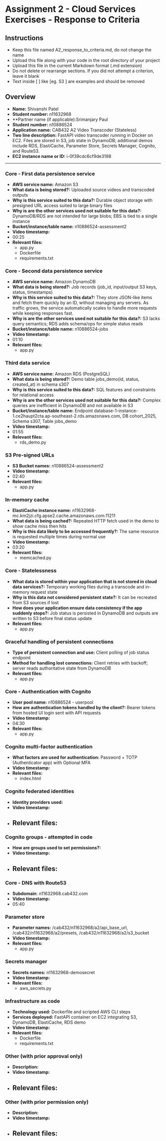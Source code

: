 Assignment 2 - Cloud Services Exercises - Response to Criteria
================================================

Instructions
------------------------------------------------
- Keep this file named A2_response_to_criteria.md, do not change the name
- Upload this file along with your code in the root directory of your project
- Upload this file in the current Markdown format (.md extension)
- Do not delete or rearrange sections.  If you did not attempt a criterion, leave it blank
- Text inside [ ] like [eg. S3 ] are examples and should be removed


Overview
------------------------------------------------

- **Name:** Shivanshi Patel
- **Student number:** n11632968
- **Partner name (if applicable):Srimanjary Paul
- **Student number:** n10886524
- **Application name:** CAB432 A2 Video Transcoder (Stateless)
- **Two line description:** FastAPI video transcoder running in Docker on EC2. Files are stored in S3, job state in DynamoDB; additional demos include RDS, ElastiCache, Parameter Store, Secrets Manager, Cognito, and Route53.
- **EC2 instance name or ID:** i-0f39cdc6cf9de3198

------------------------------------------------

### Core - First data persistence service

- **AWS service name:**  Amazon S3
- **What data is being stored?:** Uploaded source videos and transcoded outputs
- **Why is this service suited to this data?:** Durable object storage with presigned URL access suited to large binary files
- **Why is are the other services used not suitable for this data?:** DynamoDB/RDS are not intended for large blobs; EBS is tied to a single instance
- **Bucket/instance/table name:** n10886524-assessment2
- **Video timestamp:**
- 00:25
- **Relevant files:**
    - app.py
    - Dockerfile
    - requirements.txt

### Core - Second data persistence service

- **AWS service name:**  Amazon DynamoDB
- **What data is being stored?:** Job records (job_id, input/output S3 keys, status, timestamps)
- **Why is this service suited to this data?:** They store JSON-like items and fetch them quickly by an ID, without managing any servers. As traffic grows, the service automatically scales to handle more requests while keeping responses fast.
- **Why is are the other services used not suitable for this data?:** S3 lacks query semantics; RDS adds schema/ops for simple status reads
- **Bucket/instance/table name:** n10886524-jobs
- **Video timestamp:**
- 01:10
- **Relevant files:**
    - app.py

### Third data service

- **AWS service name:**  Amazon RDS (PostgreSQL)
- **What data is being stored?:** Demo table jobs_demo(id, status, created_at) in schema s307
- **Why is this service suited to this data?:** SQL features and constraints for relational access
- **Why is are the other services used not suitable for this data?:** Complex queries are inefficient in DynamoDB and not available in S3
- **Bucket/instance/table name:** Endpoint database-1-instance-1.ce2haupt2cta.ap-southeast-2.rds.amazonaws.com, DB cohort_2025, Schema s307, Table jobs_demo
- **Video timestamp:**
- 01:55 
- **Relevant files:**
    - rds_demo.py

### S3 Pre-signed URLs

- **S3 Bucket names:** n10886524-assessment2
- **Video timestamp:**
- 02:40 
- **Relevant files:**
    - app.py

### In-memory cache

- **ElastiCache instance name:** n11632968-mc.km2jzi.cfg.apse2.cache.amazonaws.com:11211
- **What data is being cached?:** Repeated HTTP fetch used in the demo to show cache miss then hits
- **Why is this data likely to be accessed frequently?:** The same resource is requested multiple times during normal use
- **Video timestamp:**
- 03:20 
- **Relevant files:**
    - memcached.py

### Core - Statelessness

- **What data is stored within your application that is not stored in cloud data services?:** Temporary working files during a transcode and in-memory request state
- **Why is this data not considered persistent state?:** It can be recreated from S3 sources if lost
- **How does your application ensure data consistency if the app suddenly stops?:** Job status is persisted in DynamoDB and outputs are written to S3 before final status update
- **Relevant files:**
    - app.py

### Graceful handling of persistent connections

- **Type of persistent connection and use:** Client polling of job status endpoint
- **Method for handling lost connections:** Client retries with backoff; server reads authoritative state from DynamoDB
- **Relevant files:**
    - app.py


### Core - Authentication with Cognito

- **User pool name:** n10886524 - userpool
- **How are authentication tokens handled by the client?:** Bearer tokens from hosted UI login sent with API requests
- **Video timestamp:**
- 04:30
- **Relevant files:**
    - app.py
    

### Cognito multi-factor authentication

- **What factors are used for authentication:** Password + TOTP (Authenticator app) with Optional MFA
- **Video timestamp:**
- **Relevant files:**
    - index.html

### Cognito federated identities

- **Identity providers used:**
- **Video timestamp:**
- **Relevant files:**
    - 

### Cognito groups - attempted in code

- **How are groups used to set permissions?:**
- **Video timestamp:**
- **Relevant files:**
    - 

### Core - DNS with Route53

- **Subdomain**:  n11632968.cab432.com
- **Video timestamp:**
- 05:40

### Parameter store

- **Parameter names:** /cab432/n11632968/a2/api_base_url, /cab432/n11632968/a2/presets, /cab432/n11632968/a2/s3_bucket
- **Video timestamp:**
- **Relevant files:**
    - app.py

### Secrets manager

- **Secrets names:** n11632968-demosecret
- **Video timestamp:**
- **Relevant files:**
    - aws_secrets.py

### Infrastructure as code

- **Technology used:** Dockerfile and scripted AWS CLI steps
- **Services deployed:** FastAPI container on EC2 integrating S3, DynamoDB, ElastiCache, RDS demo
- **Video timestamp:**
- **Relevant files:**
    - Dockerfile
    - requirements.txt

### Other (with prior approval only)

- **Description:**
- **Video timestamp:**
- **Relevant files:**
    - 

### Other (with prior permission only)

- **Description:**
- **Video timestamp:**
- **Relevant files:**
    - 
